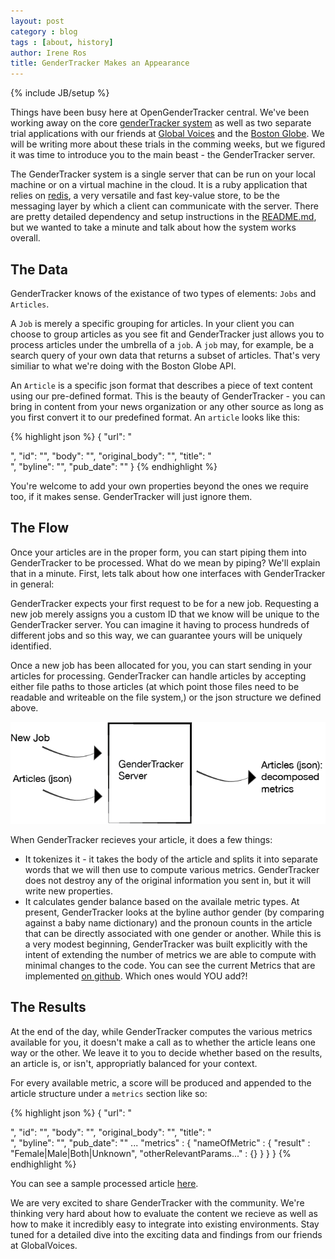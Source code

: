 ```yaml
---
layout: post
category : blog
tags : [about, history]
author: Irene Ros
title: GenderTracker Makes an Appearance
---
```


{% include JB/setup %}

Things have been busy here at OpenGenderTracker central. We've been working away on the core [genderTracker system](http://github.com/opengendertracking/gendertracker) as well as two separate trial applications with our friends at [Global Voices](http://globalvoicesonline.org) and the [Boston Globe](http://bostonglobe.com/). We will be writing more about these trials in the comming weeks, but we figured it was time to introduce you to the main beast - the GenderTracker server. 

The GenderTracker system is a single server that can be run on your local machine or on a virtual machine in the cloud. It is a ruby application that relies on [redis](redis.io), a very versatile and fast key-value store, to be the messaging layer by which a client can communicate with the server. There are pretty detailed dependency and setup instructions in the [README.md](https://github.com/OpenGenderTracking/GenderTracker/blob/master/README.md), but we wanted to take a minute and talk about how the system works overall.

## The Data

GenderTracker knows of the existance of two types of elements: `Jobs` and `Articles`. 

A `Job` is merely a specific grouping for articles. In your client you can choose to group articles as you see fit and GenderTracker just allows you to process articles under the umbrella of a `job`. A `job` may, for example, be a search query of your own data that returns a subset of articles. That's very similiar to what we're doing with the Boston Globe API.

An `Article` is a specific json format that describes a piece of text content using our pre-defined format. This is the beauty of GenderTracker - you can bring in content from your news organization or any other source as long as you first convert it to our predefined format. An `article` looks like this:

{% highlight json %}
{
  "url": "<Article url>",
  "id": "<Unique ID>",
  "body": "<Body of text>",
  "original_body": "<Body of text as originally captured>",
  "title": "<Article title>",
  "byline": "<Author name>",
  "pub_date": "<Publication Date>"
}
{% endhighlight %}

You're welcome to add your own properties beyond the ones we require too, if it makes sense. GenderTracker will just ignore them.

## The Flow

Once your articles are in the proper form, you can start piping them into GenderTracker to be processed. What do we mean by piping? We'll explain that in a minute. First, lets talk about how one interfaces with GenderTracker in general:

GenderTracker expects your first request to be for a new job. Requesting a new job merely assigns you a custom ID that we know will be unique to the GenderTracker server. You can imagine it having to process hundreds of different jobs and so this way, we can guarantee yours will be uniquely identified.

Once a new job has been allocated for you, you can start sending in your articles for processing. GenderTracker can handle articles by accepting either file paths to those articles (at which point those files need to be readable and writeable on the file system,) or the json structure we defined above. 

<img src ="/assets/images/flow_diagram.png" />

When GenderTracker recieves your article, it does a few things:

* It tokenizes it - it takes the body of the article and splits it into separate words that we will then use to compute various metrics. GenderTracker does not destroy any of the original information you sent in, but it will write new properties.
* It calculates gender balance based on the availale metric types. At present, GenderTracker looks at the byline author gender (by comparing against a baby name dictionary) and the pronoun counts in the article that can be directly associated with one gender or another. While this is a very modest beginning, GenderTracker was built explicitly with the intent of extending the number of metrics we are able to compute with minimal changes to the code. You can see the current Metrics that are implemented [on github](https://github.com/OpenGenderTracking/GenderTracker/tree/master/src/metrics). Which ones would YOU add?!

## The Results

At the end of the day, while GenderTracker computes the various metrics available for you, it doesn't make a call as to whether the article leans one way or the other. We leave it to you to decide whether based on the results, an article is, or isn't, appropriatly balanced for your context.

For every available metric, a score will be produced and appended to the article structure under a `metrics` section like so:

{% highlight json %}
{
  "url": "<Article url>",
  "id": "<Unique ID>",
  "body": "<Body of text>",
  "original_body": "<Body of text as originally captured>",
  "title": "<Article title>",
  "byline": "<Author name>",
  "pub_date": "<Publication Date>"
  ...
  "metrics" : {
    "nameOfMetric" : {
      "result" : "Female|Male|Both|Unknown",
      "otherRelevantParams..." : {}
    }
  }
}
{% endhighlight %}

You can see a sample processed article [here](https://gist.github.com/iros/5048653).

We are very excited to share GenderTracker with the community. We're thinking very hard about how to evaluate the content we recieve as well as how to make it incredibly easy to integrate into existing environments. Stay tuned for a detailed dive into the exciting data and findings from our friends at GlobalVoices.



